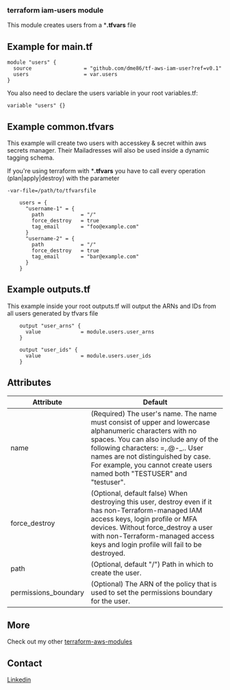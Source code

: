 ### terraform iam-users module

This module creates users from a ***.tfvars** file

## Example for main.tf

```hcl
module "users" {
  source                 = "github.com/dme86/tf-aws-iam-user?ref=v0.1"
  users                  = var.users
}
```

You also need to declare the users variable in your root variables.tf:

```hcl
variable "users" {}
```

## Example common.tfvars

This example will create two users with accesskey & secret within aws secrets manager.
Their Mailadresses will also be used inside a dynamic tagging schema.

If you're using terraform with ***.tfvars** you have to call every operation (plan|apply|destroy) with the parameter

```hcl
-var-file=/path/to/tfvarsfile
```

```hcl
    users = {
      "username-1" = {
        path            = "/"
        force_destroy   = true
        tag_email       = "foo@example.com"
      }
      "username-2" = {
        path            = "/"
        force_destroy   = true
        tag_email       = "bar@example.com"
      }
    }
```

## Example outputs.tf

This example inside your root outputs.tf will output the ARNs and IDs from all users generated by tfvars file

```hcl
    output "user_arns" {
      value             = module.users.user_arns
    }
    
    output "user_ids" {
      value             = module.users.user_ids
    }
```

## Attributes
|Attribute|Default|
|--|--|
|name|(Required) The user's name. The name must consist of upper and lowercase alphanumeric characters with no spaces. You can also include any of the following characters: =,.@-_.. User names are not distinguished by case. For example, you cannot create users named both "TESTUSER" and "testuser".|
|force_destroy|(Optional, default false) When destroying this user, destroy even if it has non-Terraform-managed IAM access keys, login profile or MFA devices. Without force_destroy a user with non-Terraform-managed access keys and login profile will fail to be destroyed.|
|path|(Optional, default "/") Path in which to create the user.|
|permissions_boundary|(Optional) The ARN of the policy that is used to set the permissions boundary for the user.|

## More

Check out my other [terraform-aws-modules](https://github.com/dme86?tab=repositories&q=tf-aws)

## Contact

[Linkedin](https://www.linkedin.com/in/dmeier86/)

